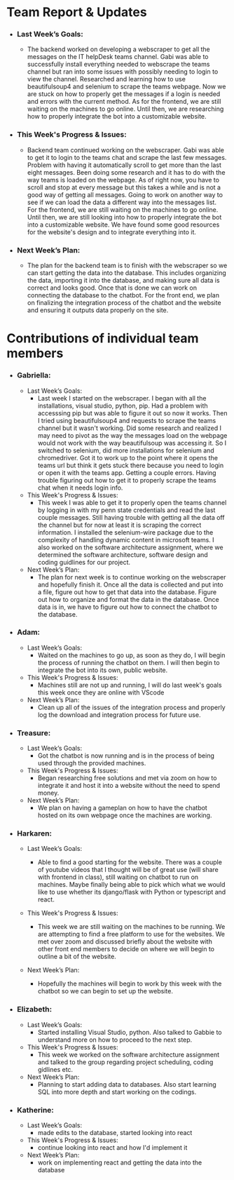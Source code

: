 # Team Report & Updates
  - ### Last Week’s Goals:
      -  The backend worked on developing a webscraper to get all the messages on the IT helpDesk teams channel. Gabi was able to successfully install everything needed to webscrape the teams channel but ran into some issues with possibly needing to login to view the channel. Researched and learning how to use beautifulsoup4 and selenium to scrape the teams webpage. Now we are stuck on how to properly get the messages if a login is needed and errors with the current method. As for the frontend, we are still waiting on the machines to go online. Until then, we are researching how to properly integrate the bot into a customizable website.
  - ### This Week's Progress & Issues:
      - Backend team continued working on the webscraper. Gabi was able to get it to login to the teams chat and scrape the last few messages. Problem with having it automatically scroll to get more than the last eight messages. Been doing some research and it has to do with the way teams is loaded on the webpage. As of right now, you have to scroll and stop at every message but this takes a while and is not a good way of getting all messages. Going to work on another way to see if we can load the data  a different way into the messages list. For the frontend, we are still waiting on the machines to go online. Until then, we are still looking into how to properly integrate the bot into a customizable website. We have found some good resources for the website's design and to integrate everything into it.
  - ### Next Week’s Plan:
      -  The plan for the backend team is to finish with the webscraper so we can start getting the data into the database. This includes organizing the data, importing it into the database, and making sure all data is correct and looks good. Once that is done we can work on connecting the database to the chatbot. For the front end, we plan on finalizing the integration process of the chatbot and the website and ensuring it outputs data properly on the site.

# Contributions of individual team members
  - ### Gabriella:
      - Last Week’s Goals:
          -  Last week I started on the webscraper. I began with all the installations, visual studio, python, pip. Had a problem with accesssing pip but was able to figure it out so now it works. Then I tried using beautifulsoup4 and requests to scrape the teams channel but it wasn't working. Did some research and realized I may need to pivot as the way the messages load on the webpage would not work with the way beautifulsoup was accessing it. So I switched to selenium, did more installations for selenium and chromedriver. Got it to work up to the point where it opens the teams url but think it gets stuck there because you need to login or open it with the teams app. Getting a couple errors. Having trouble figuring out how to get it to properly scrape the teams chat when it needs login info.
      - This Week's Progress & Issues:
          -  This week I was able to get it to properly open the teams channel by logging in with my penn state credentials and read the last couple messages. Still having trouble with getting all the data off the channel but for now at least it is scraping the correct information. I installed the selenium-wire package due to the complexity of handling dynamic content in microsoft teams. I also worked on the software architecture assignment, where we determined the software architecture, software design and coding guidlines for our project.
      - Next Week’s Plan:
          -  The plan for next week is to continue working on the webscraper and hopefully finish it. Once all the data is collected and put into a file, figure out how to get that data into the database. Figure out how to organize and format the data in the database. Once data is in, we have to figure out how to connect the chatbot to the database.
  
  - ### Adam:
      - Last Week’s Goals:
          -  Waited on the machines to go up, as soon as they do, I will begin the process of running the chatbot on them. I will then begin to integrate the bot into its own, public website.
      - This Week's Progress & Issues:
          -  Machines still are not up and running, I will do last week's goals this week once they are online with VScode
      - Next Week’s Plan:
          -  Clean up all of the issues of the integration process and properly log the download and integration process for future use.
        
  - ### Treasure:
      - Last Week’s Goals:
          -  Got the chatbot is now running and is in the process of being used through the provided machines.
      - This Week's Progress & Issues:
          -  Began researching free solutions and met via zoom on how to integrate it and host it into a website without the need to spend money.
      - Next Week’s Plan:
          -  We plan on having a gameplan on how to have the chatbot hosted on its own webpage once the machines are working.
          
  - ### Harkaren:
      - Last Week’s Goals:
          - Able to find a good starting for the website. There was a couple of youtube videos that I thought will be of great use (will share with frontend in class), still waiting on chatbot to run on machines. Maybe finally being able to pick which what we would like to use whether its django/flask with Python or typescript and react.
        
      - This Week's Progress & Issues:
          -  This week we are still waiting on the machines to be running. We are attempting to find a free platform to use for the websites. We met over zoom and discussed briefly about the website with other front end members to decide on where we will begin to outline a bit of the website.
     
      - Next Week’s Plan:
          -  Hopefully the machines will begin to work by this week with the chatbot so we can begin to set up the website.
        
  - ### Elizabeth:
      - Last Week’s Goals:
          -  Started installing Visual Studio, python. Also talked to Gabbie to understand more on how to proceed to the next                  step.
      - This Week's Progress & Issues:
          -  This week we worked on the software architecture assignment and talked to the group regarding project scheduling, coding gidlines etc. 
      - Next Week’s Plan:
          -  Planning to start adding data to databases. Also start learning SQL into more depth and start working on the codings.
        
  - ### Katherine:
      - Last Week’s Goals:
          - made edits to the database, started looking into react
      - This Week's Progress & Issues:
          -  continue looking into react and how I'd implement it
      - Next Week’s Plan:
          -  work on implementing react and getting the data into the database
